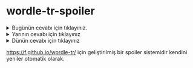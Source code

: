 # wordle-tr-spoiler

<details>
  <summary>Bugünün cevabı için tıklayınız.</summary>
  <br>
    <b> koyut </b>
</details>

<details>
  <summary>Yarının cevabı için tıklayınız</summary>
  <br>
   <b> silki </b>
</details>

<details>
  <summary>Dünün cevabı için tıklayınız </summary>
  <br>
  <b> rulet </b>
</details>

https://f.github.io/wordle-tr/ için geliştirilmiş bir spoiler sistemidir kendini yeniler otomatik olarak.

